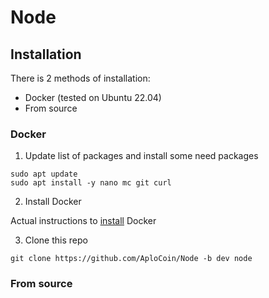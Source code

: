 # Node
## Installation
There is 2 methods of installation: 
- Docker (tested on Ubuntu 22.04)
- From source

### Docker
1. Update list of packages and install some need packages
```
sudo apt update
sudo apt install -y nano mc git curl
```
2. Install Docker

Actual instructions to [install](https://docs.docker.com/engine/install/ubuntu/#install-using-the-convenience-script) Docker

3. Clone this repo

```
git clone https://github.com/AploCoin/Node -b dev node
```


### From source
